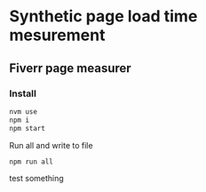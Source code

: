 # Synthetic page load time mesurement

## Fiverr page measurer

### Install
```sh
nvm use
npm i
npm start
```

Run all and write to file
```
npm run all
```
test something
